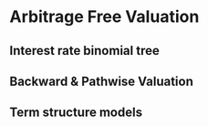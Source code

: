 # Arbitrage Free Valuation

## Interest rate binomial tree

## Backward & Pathwise Valuation
## Term structure models
